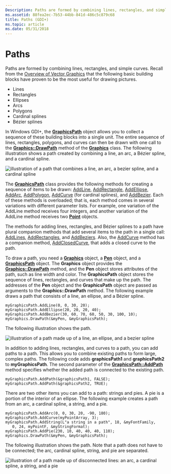 ```yaml
---
Description: Paths are formed by combining lines, rectangles, and simple curves. Recall from the Overview of Vector Graphics that the following basic building blocks have proven to be the most useful for drawing pictures.
ms.assetid: 88fea2ec-7b53-44bb-841d-486c5c879c68
title: Paths (GDI+)
ms.topic: article
ms.date: 05/31/2018
---
```


# Paths

Paths are formed by combining lines, rectangles, and simple curves. Recall from the [Overview of Vector Graphics](-gdiplus-overview-of-vector-graphics-about.md) that the following basic building blocks have proven to be the most useful for drawing pictures.

-   Lines
-   Rectangles
-   Ellipses
-   Arcs
-   Polygons
-   Cardinal splines
-   Bézier splines

In Windows GDI+, the [**GraphicsPath**](/windows/desktop/api/gdipluspath/nl-gdipluspath-graphicspath) object allows you to collect a sequence of these building blocks into a single unit. The entire sequence of lines, rectangles, polygons, and curves can then be drawn with one call to the [**Graphics::DrawPath**](/windows/desktop/api/Gdiplusgraphics/nf-gdiplusgraphics-graphics-drawpath) method of the [**Graphics**](/windows/desktop/api/gdiplusgraphics/nl-gdiplusgraphics-graphics) class. The following illustration shows a path created by combining a line, an arc, a Bézier spline, and a cardinal spline.

![illustration of a path that combines a line, an arc, a bezier spline, and a cardinal spline](images/aboutgdip02-art14.png)

The [**GraphicsPath**](/windows/desktop/api/gdipluspath/nl-gdipluspath-graphicspath) class provides the following methods for creating a sequence of items to be drawn: [AddLine](https://msdn.microsoft.com/library/ms535543(v=VS.85).aspx), [AddRectangle](https://docs.microsoft.com/windows/win32/api/gdipluspath/nf-gdipluspath-graphicspath-addrectangle(inconstrectf_)), [AddEllipse](https://msdn.microsoft.com/library/ms535542(v=VS.85).aspx), [AddArc](https://docs.microsoft.com/windows/win32/api/gdipluspath/nf-gdipluspath-graphicspath-addarc(inint_inint_inint_inint_inreal_inreal)), [AddPolygon](https://docs.microsoft.com/windows/win32/api/gdipluspath/nf-gdipluspath-graphicspath-addpolygon(inconstpointf_inint)), [AddCurve](https://docs.microsoft.com/windows/win32/api/gdipluspath/nf-gdipluspath-graphicspath-addcurve(inconstpoint_inint)) (for cardinal splines), and [AddBezier](https://docs.microsoft.com/windows/win32/api/gdipluspath/nf-gdipluspath-graphicspath-addbezier(inint_inint_inint_inint_inint_inint_inint_inint)). Each of these methods is overloaded; that is, each method comes in several variations with different parameter lists. For example, one variation of the AddLine method receives four integers, and another variation of the AddLine method receives two [**Point**](/windows/desktop/api/gdiplustypes/nl-gdiplustypes-point) objects.

The methods for adding lines, rectangles, and Bézier splines to a path have plural companion methods that add several items to the path in a single call: [AddLines](https://msdn.microsoft.com/library/ms535544(v=VS.85).aspx), [AddRectangles](https://docs.microsoft.com/windows/win32/api/gdipluspath/nf-gdipluspath-graphicspath-addrectangles(inconstrectf_inint)), and [AddBeziers](https://docs.microsoft.com/windows/win32/api/gdipluspath/nf-gdipluspath-graphicspath-addbeziers(inconstpointf_inint)). Also, the [AddCurve](https://docs.microsoft.com/windows/win32/api/gdipluspath/nf-gdipluspath-graphicspath-addcurve(inconstpoint_inint)) method has a companion method, [AddClosedCurve](https://docs.microsoft.com/windows/win32/api/gdipluspath/nf-gdipluspath-graphicspath-addclosedcurve(inconstpointf_inint)), that adds a closed curve to the path.

To draw a path, you need a [**Graphics**](/windows/desktop/api/gdiplusgraphics/nl-gdiplusgraphics-graphics) object, a [**Pen**](/windows/desktop/api/gdipluspen/nl-gdipluspen-pen) object, and a [**GraphicsPath**](/windows/desktop/api/gdipluspath/nl-gdipluspath-graphicspath) object. The **Graphics** object provides the [**Graphics::DrawPath**](/windows/desktop/api/Gdiplusgraphics/nf-gdiplusgraphics-graphics-drawpath) method, and the **Pen** object stores attributes of the path, such as line width and color. The **GraphicsPath** object stores the sequence of lines, rectangles, and curves that make up the path. The addresses of the **Pen** object and the **GraphicsPath** object are passed as arguments to the **Graphics::DrawPath** method. The following example draws a path that consists of a line, an ellipse, and a Bézier spline.


```
myGraphicsPath.AddLine(0, 0, 30, 20);
myGraphicsPath.AddEllipse(20, 20, 20, 40);
myGraphicsPath.AddBezier(30, 60, 70, 60, 50, 30, 100, 10);
myGraphics.DrawPath(&myPen, &myGraphicsPath);
```



The following illustration shows the path.

![illustration of a path made up of a line, an ellipse, and a bezier spline](images/aboutgdip02-art15.png)

In addition to adding lines, rectangles, and curves to a path, you can add paths to a path. This allows you to combine existing paths to form large, complex paths. The following code adds **graphicsPath1** and **graphicsPath2** to **myGraphicsPath**. The second parameter of the [**GraphicsPath::AddPath**](/windows/desktop/api/Gdipluspath/nf-gdipluspath-graphicspath-addpath) method specifies whether the added path is connected to the existing path.


```
myGraphicsPath.AddPath(&graphicsPath1, FALSE);
myGraphicsPath.AddPath(&graphicsPath2, TRUE);
```



There are two other items you can add to a path: strings and pies. A pie is a portion of the interior of an ellipse. The following example creates a path from an arc, a cardinal spline, a string, and a pie.


```
myGraphicsPath.AddArc(0, 0, 30, 20, -90, 180);
myGraphicsPath.AddCurve(myPointArray, 3);
myGraphicsPath.AddString(L"a string in a path", 18, &myFontFamily, 
   0, 24, myPointF, &myStringFormat);
myGraphicsPath.AddPie(230, 10, 40, 40, 40, 110);
myGraphics.DrawPath(&myPen, &myGraphicsPath);
```



The following illustration shows the path. Note that a path does not have to be connected; the arc, cardinal spline, string, and pie are separated.

![illustration of a path made up of disconnected lines: an arc, a cardinal spline, a string, and a pie](images/aboutgdip02-art16.png)

 

 



